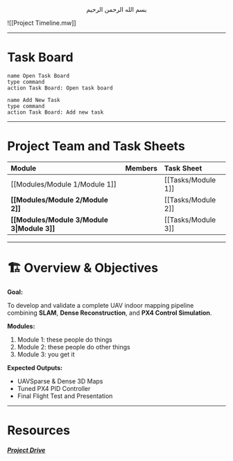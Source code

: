 
<center>بسم الله الرحمن الرحيم</center>

![[Project Timeline.mw]]


---
# Task Board
```button
name Open Task Board
type command
action Task Board: Open task board
```
```button
name Add New Task
type command
action Task Board: Add new task
```
---
# Project Team and Task Sheets

| Module                                      | Members | Task Sheet                   |
| :------------------------------------------ | :------ | :--------------------------- |
| [[Modules/Module 1/Module 1]]               |         | [[Tasks/Module 1]]           |
| **[[Modules/Module 2/Module 2]]**           |         | [[Tasks/Module 2]]           |
| **[[Modules/Module 3/Module 3\|Module 3]]** |         | [[Tasks/Module 3]]           |


---
# 🏗️ Overview & Objectives

**Goal:**

To develop and validate a complete UAV indoor mapping pipeline combining **SLAM**, **Dense Reconstruction**, and **PX4 Control Simulation**.

**Modules:**
1. Module 1: these people do things
2. Module 2: these people do other things
3. Module 3: you get it 


**Expected Outputs:**

- UAVSparse & Dense 3D Maps
- Tuned PX4 PID Controller
- Final Flight Test and Presentation

---
# Resources
##### [Project Drive](https://drive.google.com)
